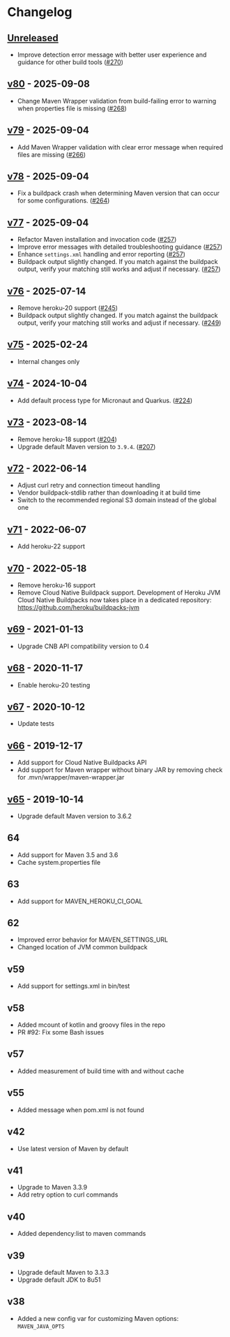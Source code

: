 # Changelog

## [Unreleased]

* Improve detection error message with better user experience and guidance for other build tools ([#270](https://github.com/heroku/heroku-buildpack-java/pull/270))


## [v80] - 2025-09-08

* Change Maven Wrapper validation from build-failing error to warning when properties file is missing ([#268](https://github.com/heroku/heroku-buildpack-java/pull/268))

## [v79] - 2025-09-04

* Add Maven Wrapper validation with clear error message when required files are missing ([#266](https://github.com/heroku/heroku-buildpack-java/pull/266))

## [v78] - 2025-09-04

* Fix a buildpack crash when determining Maven version that can occur for some configurations. ([#264](https://github.com/heroku/heroku-buildpack-java/pull/264))

## [v77] - 2025-09-04

* Refactor Maven installation and invocation code ([#257](https://github.com/heroku/heroku-buildpack-java/pull/257))
* Improve error messages with detailed troubleshooting guidance ([#257](https://github.com/heroku/heroku-buildpack-java/pull/257))
* Enhance `settings.xml` handling and error reporting ([#257](https://github.com/heroku/heroku-buildpack-java/pull/257))  
* Buildpack output slightly changed. If you match against the buildpack output, verify your matching still works and adjust if necessary. ([#257](https://github.com/heroku/heroku-buildpack-java/pull/257))

## [v76] - 2025-07-14

* Remove heroku-20 support ([#245](https://github.com/heroku/heroku-buildpack-java/pull/245))
* Buildpack output slightly changed. If you match against the buildpack output, verify your matching still works and adjust if necessary. ([#249](https://github.com/heroku/heroku-buildpack-java/pull/249))

## [v75] - 2025-02-24

* Internal changes only

## [v74] - 2024-10-04

* Add default process type for Micronaut and Quarkus. ([#224](https://github.com/heroku/heroku-buildpack-java/pull/224))

## [v73] - 2023-08-14

* Remove heroku-18 support ([#204](https://github.com/heroku/heroku-buildpack-java/pull/204))
* Upgrade default Maven version to `3.9.4`. ([#207](https://github.com/heroku/heroku-buildpack-java/pull/207))

## [v72] - 2022-06-14

* Adjust curl retry and connection timeout handling
* Vendor buildpack-stdlib rather than downloading it at build time
* Switch to the recommended regional S3 domain instead of the global one

## [v71] - 2022-06-07

* Add heroku-22 support

## [v70] - 2022-05-18

* Remove heroku-16 support
* Remove Cloud Native Buildpack support. Development of Heroku JVM Cloud Native Buildpacks now takes place in a dedicated repository: https://github.com/heroku/buildpacks-jvm

## [v69] - 2021-01-13

* Upgrade CNB API compatibility version to 0.4

## [v68] - 2020-11-17

* Enable heroku-20 testing

## [v67] - 2020-10-12

* Update tests

## [v66] - 2019-12-17

* Add support for Cloud Native Buildpacks API
* Add support for Maven wrapper without binary JAR by removing check for .mvn/wrapper/maven-wrapper.jar

## [v65] - 2019-10-14

* Upgrade default Maven version to 3.6.2

## 64

* Add support for Maven 3.5 and 3.6
* Cache system.properties file

## 63

* Add support for MAVEN_HEROKU_CI_GOAL

## 62

* Improved error behavior for MAVEN_SETTINGS_URL
* Changed location of JVM common buildpack

## v59

* Add support for settings.xml in bin/test

## v58

* Added mcount of kotlin and groovy files in the repo
* PR #92: Fix some Bash issues

## v57

* Added measurement of build time with and without cache

## v55

* Added message when pom.xml is not found

## v42

* Use latest version of Maven by default

## v41

* Upgrade to Maven 3.3.9
* Add retry option to curl commands

## v40

* Added dependency:list to maven commands

## v39

* Upgrade default Maven to 3.3.3
* Upgrade default JDK to 8u51

## v38

* Added a new config var for customizing Maven options: `MAVEN_JAVA_OPTS`

[unreleased]: https://github.com/heroku/heroku-buildpack-java/compare/v80...main
[v80]: https://github.com/heroku/heroku-buildpack-java/compare/v79...v80
[v79]: https://github.com/heroku/heroku-buildpack-java/compare/v78...v79
[v78]: https://github.com/heroku/heroku-buildpack-java/compare/v77...v78
[v77]: https://github.com/heroku/heroku-buildpack-java/compare/v76...v77
[v76]: https://github.com/heroku/heroku-buildpack-java/compare/v75...v76
[v75]: https://github.com/heroku/heroku-buildpack-java/compare/v74...v75
[v74]: https://github.com/heroku/heroku-buildpack-java/compare/v73...v74
[v73]: https://github.com/heroku/heroku-buildpack-java/compare/v72...v73
[v72]: https://github.com/heroku/heroku-buildpack-java/compare/v71...v72
[v71]: https://github.com/heroku/heroku-buildpack-java/compare/v70...v71
[v70]: https://github.com/heroku/heroku-buildpack-java/compare/v69...v70
[v69]: https://github.com/heroku/heroku-buildpack-java/compare/v68...v69
[v68]: https://github.com/heroku/heroku-buildpack-java/compare/v67...v68
[v67]: https://github.com/heroku/heroku-buildpack-java/compare/v66...v67
[v66]: https://github.com/heroku/heroku-buildpack-java/compare/v65...v66
[v65]: https://github.com/heroku/heroku-buildpack-java/compare/v64...v65
